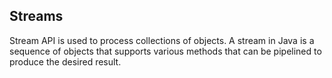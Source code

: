 ## Streams
Stream API is used to process collections of objects.
A stream in Java is a sequence of objects that supports various methods 
that can be pipelined to produce the desired result. 